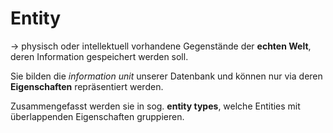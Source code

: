 # Entity

-> physisch oder intellektuell vorhandene Gegenstände der **echten Welt**, deren Information gespeichert werden soll.

Sie bilden die *information unit* unserer Datenbank und können nur via deren **Eigenschaften** repräsentiert werden.

Zusammengefasst werden sie in sog. **entity types**, welche Entities mit überlappenden Eigenschaften gruppieren.